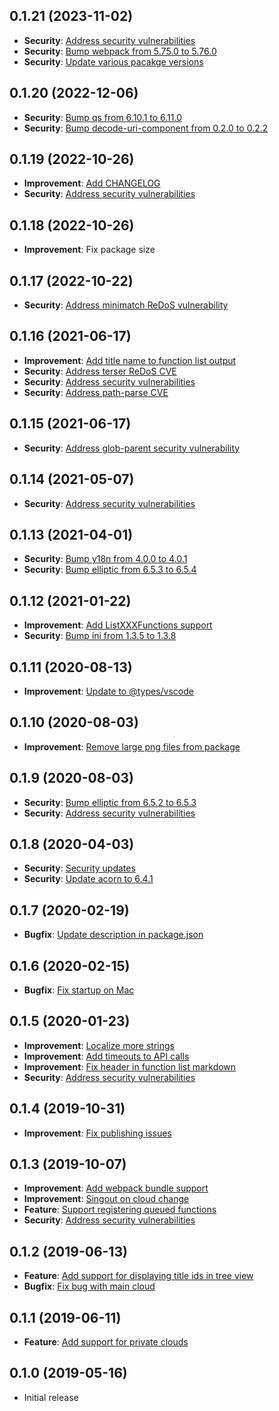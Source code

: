 ## 0.1.21 (2023-11-02)
* __Security__: [Address security vulnerabilities](https://github.com/PlayFab/vscode-playfab-explorer/pull/100)
* __Security__: [Bump webpack from 5.75.0 to 5.76.0](https://github.com/PlayFab/vscode-playfab-explorer/pull/99)
* __Security__: [Update various pacakge versions](https://github.com/PlayFab/vscode-playfab-explorer/pull/98)

## 0.1.20 (2022-12-06)
* __Security__: [Bump qs from 6.10.1 to 6.11.0](https://github.com/PlayFab/vscode-playfab-explorer/pull/93)
* __Security__: [Bump decode-uri-component from 0.2.0 to 0.2.2](https://github.com/PlayFab/vscode-playfab-explorer/pull/92)

## 0.1.19 (2022-10-26)
* __Improvement__: [Add CHANGELOG](https://github.com/PlayFab/vscode-playfab-explorer/pull/88)
* __Security__: [Address security vulnerabilities](https://github.com/PlayFab/vscode-playfab-explorer/pull/90)

## 0.1.18 (2022-10-26)
* __Improvement__: Fix package size

## 0.1.17 (2022-10-22)
* __Security__: [Address minimatch ReDoS vulnerability](https://github.com/PlayFab/vscode-playfab-explorer/pull/87)

## 0.1.16 (2021-06-17)
* __Improvement__: [Add title name to function list output](https://github.com/PlayFab/vscode-playfab-explorer/pull/86)
* __Security__: [Address terser ReDoS CVE](https://github.com/PlayFab/vscode-playfab-explorer/pull/85)
* __Security__: [Address security vulnerabilities](https://github.com/PlayFab/vscode-playfab-explorer/pull/83)
* __Security__: [Address path-parse CVE](https://github.com/PlayFab/vscode-playfab-explorer/pull/80)

## 0.1.15 (2021-06-17)
* __Security__: [Address glob-parent security vulnerability](https://github.com/PlayFab/vscode-playfab-explorer/pull/77)

## 0.1.14 (2021-05-07)
* __Security__: [Address security vulnerabilities](https://github.com/PlayFab/vscode-playfab-explorer/pull/76)

## 0.1.13 (2021-04-01)
* __Security__: [Bump y18n from 4.0.0 to 4.0.1](https://github.com/PlayFab/vscode-playfab-explorer/pull/73)
* __Security__: [Bump elliptic from 6.5.3 to 6.5.4](https://github.com/PlayFab/vscode-playfab-explorer/pull/72)

## 0.1.12 (2021-01-22)
* __Improvement__: [Add ListXXXFunctions support](https://github.com/PlayFab/vscode-playfab-explorer/pull/69)
* __Security__: [Bump ini from 1.3.5 to 1.3.8](https://github.com/PlayFab/vscode-playfab-explorer/pull/70)

## 0.1.11 (2020-08-13)
* __Improvement__: [Update to @types/vscode](https://github.com/PlayFab/vscode-playfab-explorer/pull/68)

## 0.1.10 (2020-08-03)
* __Improvement__: [Remove large png files from package](https://github.com/PlayFab/vscode-playfab-explorer/pull/67)

## 0.1.9 (2020-08-03)
* __Security__: [Bump elliptic from 6.5.2 to 6.5.3](https://github.com/PlayFab/vscode-playfab-explorer/pull/66)
* __Security__: [Address security vulnerabilities](https://github.com/PlayFab/vscode-playfab-explorer/pull/65)

## 0.1.8 (2020-04-03)
* __Security__: [Security updates](https://github.com/PlayFab/vscode-playfab-explorer/pull/61)
* __Security__: [Update acorn to 6.4.1](https://github.com/PlayFab/vscode-playfab-explorer/pull/56)

## 0.1.7 (2020-02-19)
* __Bugfix__: [Update description in package.json](https://github.com/PlayFab/vscode-playfab-explorer/pull/55)

## 0.1.6 (2020-02-15)
* __Bugfix__: [Fix startup on Mac](https://github.com/PlayFab/vscode-playfab-explorer/pull/54)

## 0.1.5 (2020-01-23)
* __Improvement__: [Localize more strings](https://github.com/PlayFab/vscode-playfab-explorer/pull/53)
* __Improvement__: [Add timeouts to API calls](https://github.com/PlayFab/vscode-playfab-explorer/pull/46)
* __Improvement__: [Fix header in function list markdown](https://github.com/PlayFab/vscode-playfab-explorer/pull/48)
* __Security__: [Address security vulnerabilities](https://github.com/PlayFab/vscode-playfab-explorer/pull/49)

## 0.1.4 (2019-10-31)
* __Improvement__: [Fix publishing issues](https://github.com/PlayFab/vscode-playfab-explorer/pull/47)

## 0.1.3 (2019-10-07)
* __Improvement__: [Add webpack bundle support](https://github.com/PlayFab/vscode-playfab-explorer/pull/45)
* __Improvement__: [Singout on cloud change](https://github.com/PlayFab/vscode-playfab-explorer/pull/44)
* __Feature__: [Support registering queued functions](https://github.com/PlayFab/vscode-playfab-explorer/pull/40)
* __Security__: [Address security vulnerabilities](https://github.com/PlayFab/vscode-playfab-explorer/pull/43)

## 0.1.2 (2019-06-13)
* __Feature__: [Add support for displaying title ids in tree view](https://github.com/PlayFab/vscode-playfab-explorer/pull/37)
* __Bugfix__: [Fix bug with main cloud](https://github.com/PlayFab/vscode-playfab-explorer/pull/38)

## 0.1.1 (2019-06-11)
* __Feature__: [Add support for private clouds](https://github.com/PlayFab/vscode-playfab-explorer/pull/35)

## 0.1.0 (2019-05-16)
* Initial release